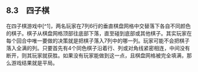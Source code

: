    

## 8.3　四子棋

在四子棋游戏中[^1]，两名玩家在7列6行的垂直棋盘网格中交替落下各自不同颜色的棋子。棋子从棋盘网格顶部往底部下落，直至碰到底部或其他棋子。其实玩家在每个回合中唯一要做的决策就是把棋子落入7列中的哪一列。玩家可能不会把棋子落入全满的列。只要首先有4个同色棋子沿着行、列或对角线紧密相连，中间没有断开，则其玩家就获胜。如果没有玩家能做到这一点，且棋盘网格被完全填满，那么游戏结果就是平局。